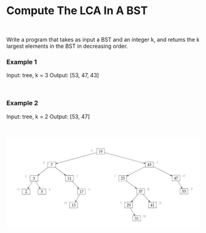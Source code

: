 # Compute The LCA In A BST

<br>

Write a program that takes as input a BST and an integer k, and retums the k largest elements in the BST in decreasing order.

### Example 1
Input: tree, k = 3
Output: [53, 47, 43]

<br>

### Example 2
Input: tree, k = 2
Output: [53, 47]

<br>

![Binary Search Tree](../../../assets/bst.png)